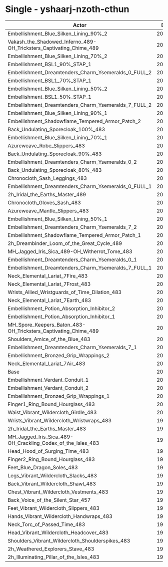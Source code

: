 # Single - yshaarj-nzoth-cthun
| Actor | DPS | Increase |
|---|:---:|:---:|
|Embellishment_Blue_Silken_Lining_90%_2|209688|4.59%|
|Vakash_the_Shadowed_Inferno_489-OH_Tricksters_Captivating_Chime_489|208460|3.98%|
|Embellishment_Blue_Silken_Lining_70%_2|207686|3.60%|
|Embellishment_BSL1_90%_STAP_1|207502|3.50%|
|Embellishment_Dreamtenders_Charm_Ysemeralds_0_FULL_2|206677|3.09%|
|Embellishment_BSL1_70%_STAP_1|206534|3.02%|
|Embellishment_Blue_Silken_Lining_50%_2|205666|2.59%|
|Embellishment_BSL1_50%_STAP_1|205460|2.49%|
|Embellishment_Dreamtenders_Charm_Ysemeralds_7_FULL_2|205327|2.42%|
|Embellishment_Blue_Silken_Lining_90%_1|205179|2.35%|
|Embellishment_Shadowflame_Tempered_Armor_Patch_2|205121|2.32%|
|Back_Undulating_Sporecloak_100%_483|204402|1.96%|
|Embellishment_Blue_Silken_Lining_70%_1|204124|1.82%|
|Azureweave_Robe_Slippers_483|203998|1.76%|
|Back_Undulating_Sporecloak_90%_483|203996|1.75%|
|Embellishment_Dreamtenders_Charm_Ysemeralds_0_2|203711|1.61%|
|Back_Undulating_Sporecloak_80%_483|203523|1.52%|
|Chronocloth_Sash_Leggings_483|203505|1.51%|
|Embellishment_Dreamtenders_Charm_Ysemeralds_0_FULL_1|203238|1.38%|
|2h_Iridal_the_Earths_Master_489|203229|1.37%|
|Chronocloth_Gloves_Sash_483|203127|1.32%|
|Azureweave_Mantle_Slippers_483|203092|1.30%|
|Embellishment_Blue_Silken_Lining_50%_1|203015|1.27%|
|Embellishment_Dreamtenders_Charm_Ysemeralds_7_2|202828|1.17%|
|Embellishment_Shadowflame_Tempered_Armor_Patch_1|202810|1.16%|
|2h_Dreambinder_Loom_of_the_Great_Cycle_489|202391|0.95%|
|MH_Jagged_Iris_Sica_489-OH_Witherrot_Tome_483|202205|0.86%|
|Embellishment_Dreamtenders_Charm_Ysemeralds_0_1|201920|0.72%|
|Embellishment_Dreamtenders_Charm_Ysemeralds_7_FULL_1|201892|0.71%|
|Neck_Elemental_Lariat_7Fire_483|201660|0.59%|
|Neck_Elemental_Lariat_7Frost_483|201655|0.59%|
|Wrists_Allied_Wristguards_of_Time_Dilation_483|201652|0.59%|
|Neck_Elemental_Lariat_7Earth_483|201386|0.45%|
|Embellishment_Potion_Absorption_Inhibitor_2|201376|0.45%|
|Embellishment_Potion_Absorption_Inhibitor_1|200925|0.22%|
|MH_Spore_Keepers_Baton_483-OH_Tricksters_Captivating_Chime_489|200903|0.21%|
|Shoulders_Amice_of_the_Blue_483|200831|0.18%|
|Embellishment_Dreamtenders_Charm_Ysemeralds_7_1|200766|0.14%|
|Embellishment_Bronzed_Grip_Wrappings_2|200537|0.03%|
|Neck_Elemental_Lariat_7Air_483|200522|0.02%|
|Base|200477|0.00%|
|Embellishment_Verdant_Conduit_1|200460|-0.01%|
|Embellishment_Verdant_Conduit_2|200422|-0.03%|
|Embellishment_Bronzed_Grip_Wrappings_1|200407|-0.04%|
|Finger1_Ring_Bound_Hourglass_483|200189|-0.14%|
|Waist_Vibrant_Wildercloth_Girdle_483|200076|-0.20%|
|Wrists_Vibrant_Wildercloth_Wristwraps_483|199985|-0.25%|
|2h_Iridal_the_Earths_Master_483|199917|-0.28%|
|MH_Jagged_Iris_Sica_489-OH_Crackling_Codex_of_the_Isles_483|199865|-0.31%|
|Head_Hood_of_Surging_Time_483|199765|-0.36%|
|Finger2_Ring_Bound_Hourglass_483|199734|-0.37%|
|Feet_Blue_Dragon_Soles_483|199733|-0.37%|
|Legs_Vibrant_Wildercloth_Slacks_483|199463|-0.51%|
|Back_Vibrant_Wildercloth_Shawl_483|199357|-0.56%|
|Chest_Vibrant_Wildercloth_Vestments_483|199325|-0.57%|
|Back_Voice_of_the_Silent_Star_457|199322|-0.58%|
|Feet_Vibrant_Wildercloth_Slippers_483|199257|-0.61%|
|Hands_Vibrant_Wildercloth_Handwraps_483|199220|-0.63%|
|Neck_Torc_of_Passed_Time_483|199117|-0.68%|
|Head_Vibrant_Wildercloth_Headcover_483|198992|-0.74%|
|Shoulders_Vibrant_Wildercloth_Shoulderspikes_483|198988|-0.74%|
|2h_Weathered_Explorers_Stave_483|198272|-1.10%|
|2h_Illuminating_Pillar_of_the_Isles_483|197779|-1.35%|
